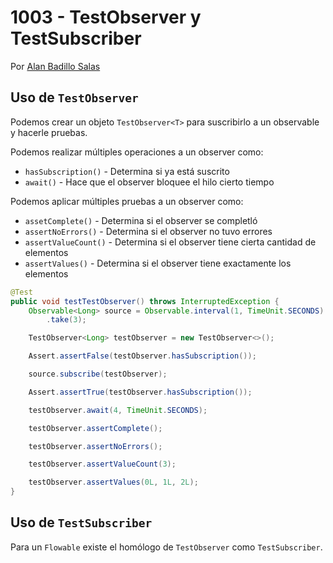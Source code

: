 # 1003 - TestObserver y TestSubscriber

Por [Alan Badillo Salas](https://www.nomadacode.com)

## Uso de `TestObserver`

Podemos crear un objeto `TestObserver<T>` para suscribirlo a un observable y hacerle pruebas.

Podemos realizar múltiples operaciones a un observer como:

* `hasSubscription()` - Determina si ya está suscrito
* `await()` - Hace que el observer bloquee el hilo cierto tiempo

Podemos aplicar múltiples pruebas a un observer como:

* `assetComplete()` - Determina si el observer se completló
* `assertNoErrors()` - Determina si el observer no tuvo errores
* `assertValueCount()` - Determina si el observer tiene cierta cantidad de elementos
* `assertValues()` - Determina si el observer tiene exactamente los elementos

```java
@Test
public void testTestObserver() throws InterruptedException {
    Observable<Long> source = Observable.interval(1, TimeUnit.SECONDS)
        .take(3);

    TestObserver<Long> testObserver = new TestObserver<>();

    Assert.assertFalse(testObserver.hasSubscription());

    source.subscribe(testObserver);

    Assert.assertTrue(testObserver.hasSubscription());

    testObserver.await(4, TimeUnit.SECONDS);

    testObserver.assertComplete();

    testObserver.assertNoErrors();

    testObserver.assertValueCount(3);

    testObserver.assertValues(0L, 1L, 2L);
}
```

## Uso de `TestSubscriber`

Para un `Flowable` existe el homólogo de `TestObserver` como `TestSubscriber`. 